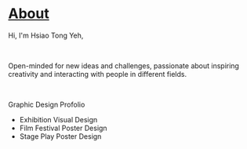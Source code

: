 # <a href="https://teresayeh102.github.io/Test1/">About</a>
<html>
  <body>
<p>Hi, I'm Hsiao Tong Yeh,<p>
   <br>
<p>Open-minded for new ideas and challenges, passionate about inspiring creativity and interacting with people in different fields.</p>
  <br>
    <p>Graphic Design Profolio</p>
    <div>
    <ul>
      <li>Exhibition Visual Design</li>
      <li>Film Festival Poster Design</li>
      <li>Stage Play Poster Design</li>
    </ul>

